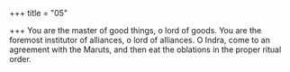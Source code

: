 +++
title = "05"

+++
You are the master of good things, o lord of goods. You are the foremost  institutor of alliances, o lord of alliances.
O Indra, come to an agreement with the Maruts, and then eat the
oblations in the proper ritual order.